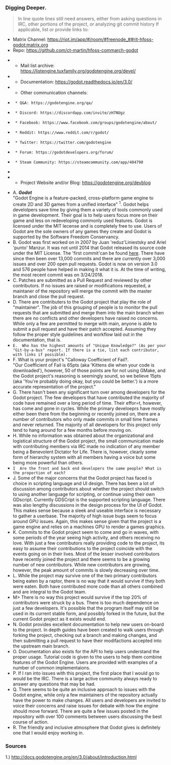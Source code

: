 ### Digging Deeper.
> In line quote lines still need answers, either from asking questions in IRC, other portions of the project, or analyzing git commit history
> If applicable, list or provide links to:

  * Matrix Channel: https://riot.im/app/#/room/#freenode_##rit-hfoss-godot:matrix.org
  * Repo: https://github.com/ct-martin/hfoss-commarch-godot
+  * Mail list archive: https://listengine.tuxfamily.org/godotengine.org/devel/
+  * Documentation: https://godot.readthedocs.io/en/3.0/
+  * Other communication channels:
+      * Q&A: https://godotengine.org/qa/
+      * Discord: https://discordapp.com/invite/zH7NUgz
+      * Facebook: https://www.facebook.com/groups/godotengine/about/
+      * Reddit: https://www.reddit.com/r/godot/
+      * Twitter: https://twitter.com/godotengine
+      * Forum: https://godotdevelopers.org/forum/  
+      * Steam Community: https://steamcommunity.com/app/404790
+ 
+  * Project Website and/or Blog: https://godotengine.org/devblog

  * A.  ***Godot*** <br>
        "Godot Engine is a feature-packed, cross-platform game engine to create 2D and 3D games from a unified interface" <sup>1</sup>. Godot helps develolpers save time by giving them a variety of tools commonly used in game development. Their goal is to help users focus more on their game and less on redeveloping commonly used features. Godot is licensed under the MIT lecense and is completely free to use. Users of Godot are the sole owners of any games they create and Godot is supported by the Software Freedom Conservancy.
  * B.  Godot was first worked on in 2007 by Juan 'reduz'Liniestsky and Ariel 'punto' Manzur. It was not until 2014 that Godot released its source code under the MIT License. The 'first commit'can be found [here](https://github.com/godotengine/godot/tree/0e49da1687bc8192ed210947da52c9e5c5f301bb). There have since then been over 13,000 commits and there are currently over 3,000 issues and over 200 open pull requests. Godot is now on version 3.0 and 576 people have helped in making it what it is. At the time of writing, the most recent commit was on 3/24/2018.  
  * C.  Patches are submitted as a Pull Request and reviewed by other contributors. If no issues are raised or modifications requested, a maintaner of the repository will merge the commit with the master branch and close the pull request.
  * D.  There are contributers to the Godot project that play the role of "maintainer". The job of this grouping of people is to monitor the pull requests that are submitted and merge them into the main branch when there are no conflicts and other developers have raised no concerns. While only a few are permitted to merge with main, anyone is able to submit a pull request and have their patch accepted. Assuming they follow the proper style guidelines and workflow laid out in the documentation, that is. 
  * ` E.  Who has the highest amounts of "Unique Knowledge?" (As per your "Git-by-a-bus" report. If there is a tie, list each contributor, with links if possible). `
  * F.  What is your project's "Calloway Coefficient of Fail?.<br>
        "Our Coefficient of Fail is 65pts (aka 'Kittens die when your code is downloaded'), however, 50 of those points are for not using GMake, and the Godot project's reasoning is seemingly sound,
        so we believe 15pts (aka 'You're probably doing okay, but you could be better.') is a more accurate representation of the project."
  * G.  There hasn't been any significant turn over among developers for the Godot project. The few developers that have contributed the majority of code have remained over a long period of time. Their effor=t, however, has come and gone in cycles. While the primary develoeprs have mostly either been there from the beginning or recently joined on, there are a number of contributors who only made commits in small time frames and never returned. The majority of all developers for this project only tend to hang around for a few months before moving on. 
  * H. While no information was obtained about the organizational and logistical structure of the Godot project, the small communication made with contributing members via IRC made no indication of any member being a Benevolent Dictator for Life. There is, however, clearly some form of hierarchy system with all members having a voice but some being more powerful than others. 
  * `I  Are the front and back end developers the same people? What is the proportion of each?`
  * J. Some of the major concerns that the Godot project has faced is choice in scripting language and UI design. There has been a lot of discussion among contributors about whether the project should switch to using another language for scripting, or continue using their own GDscript. Currently GDSCript is the supported scripting language. There was also lengthy discussions in the design process for the UI of Godot. This makes sense because a sleek and useable interface is necessary to gather a userbase. The majority of high issue bugs seem to focus around GPU issues. Again, this makes sense given that the project is a game engine and relies on a machines GPU to render a games graphics. 
  * K. Commits to the Godot project seem to come and go in waves, with some periods of the year seeing high activity, and others receiving no love. With just a few contributors really providing code to the project, its easy to assume their contributions to the project coincide with the events going on in their lives. Most of the lesser involved contributors have recently joined the project and there seems to be a growing number of new contributors. While new contributors are growing, however, the peak amount of commits is slowly decreasing over time. 
  * L. While the project may survive one of the two primary contributors being eaten by a raptor, there is no way that it would survive if they both were eaten. Both have contributed more code than all others combined and are integral to the Godot team. 
  * M> There is no way this project would survive if the top 20% of contributors were struck by a bus. There is too much dependence on just a few developers. It's possible that the program itself may still be used in its current stable form, and possibly forked in the future, but the current Godot project as it exists would end. 
  * N.  Godot provides excellent documentation to help new users on-board to the project. In depth guides have been created to walk users through forking the project, checking out a branch and making changes, and then submitting a pull request to have their modifactions accepted into the upstream main branch.
  * O.  Documentation also exists for the API to help users understand the proper usage. Tutorial code is given to the users to help them combine features of the Godot Engine. Users are provided with examples of a number of common implementaions.
  * P.  If I ran into issues with this project, the first place that I would go to would be the IRC. There is a large active community always ready to answer any questions that may be had.
  * Q. There seems to be quite an inclusive approach to issues with the Godot engine, while only a few maintainers of the repository actually have the power to make changes. All users and developers are invited to voice their concerns and raise issues for debate with how the engine should move forward. There are quite a few issues posted in the repository with over 100 comments between users discussing the best course of action.   
  * R. The friendly and inclusive atmosphere that Godot gives is definitely one that I would enjoy working in. 

  ### Sources
  1.) http://docs.godotengine.org/en/3.0/about/introduction.html
